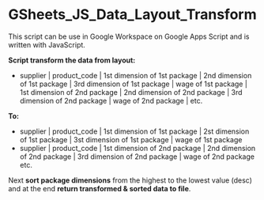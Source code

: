 # GSheets_JS_Data_Layout_Transform

This script can be use in Google Workspace on Google Apps Script and is written with JavaScript.

**Script transform the data from layout:**
- supplier | product_code | 1st dimension of 1st package | 2nd dimension of 1st package | 3rd dimension of 1st package | wage of 1st package | 1st dimension of 2nd package | 2nd dimension of 2nd package | 3rd dimension of 2nd package | wage of 2nd package | etc.

**To:**
- supplier | product_code | 1st dimension of 1st package | 2st dimension of 1st package | 3st dimension of 1st package | wage of 1st package
- supplier | product_code | 1st dimension of 2nd package | 2nd dimension of 2nd package | 3rd dimension of 2nd package | wage of 2nd package
etc.

Next **sort package dimensions** from the highest to the lowest value (desc) and at the end **return transformed & sorted data to file**.
